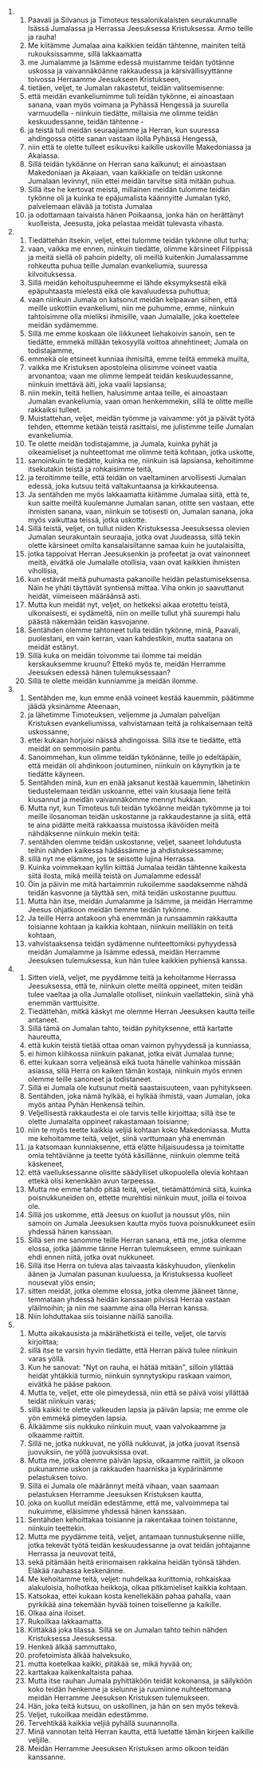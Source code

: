 <ol>
  <li>
    <ol>
      <li>Paavali ja Silvanus ja Timoteus tessalonikalaisten seurakunnalle Isässä Jumalassa ja Herrassa Jeesuksessa Kristuksessa. Armo teille ja rauha!</li>
      <li>Me kiitämme Jumalaa aina kaikkien teidän tähtenne, mainiten teitä rukouksissamme, sillä lakkaamatta</li>
      <li>me Jumalamme ja Isämme edessä muistamme teidän työtänne uskossa ja vaivannäköänne rakkaudessa ja kärsivällisyyttänne toivossa Herraamme Jeesukseen Kristukseen,</li>
      <li>tietäen, veljet, te Jumalan rakastetut, teidän valitsemisenne:</li>
      <li>että meidän evankeliumimme tuli teidän tykönne, ei ainoastaan sanana, vaan myös voimana ja Pyhässä Hengessä ja suurella varmuudella - niinkuin tiedätte, millaisia me olimme teidän keskuudessanne, teidän tähtenne -</li>
      <li>ja teistä tuli meidän seuraajiamme ja Herran, kun suuressa ahdingossa otitte sanan vastaan ilolla Pyhässä Hengessä,</li>
      <li>niin että te olette tulleet esikuviksi kaikille uskoville Makedoniassa ja Akaiassa.</li>
      <li>Sillä teidän tyköänne on Herran sana kaikunut; ei ainoastaan Makedoniaan ja Akaiaan, vaan kaikkialle on teidän uskonne Jumalaan levinnyt, niin ettei meidän tarvitse siitä mitään puhua.</li>
      <li>Sillä itse he kertovat meistä, millainen meidän tulomme teidän tykönne oli ja kuinka te epäjumalista käännyitte Jumalan tykö, palvelemaan elävää ja totista Jumalaa</li>
      <li>ja odottamaan taivaista hänen Poikaansa, jonka hän on herättänyt kuolleista, Jeesusta, joka pelastaa meidät tulevasta vihasta.</li>
    </ol>
  </li>
  <li>
    <ol>
      <li>Tiedättehän itsekin, veljet, ettei tulomme teidän tykönne ollut turha;</li>
      <li>vaan, vaikka me ennen, niinkuin tiedätte, olimme kärsineet Filippissä ja meitä siellä oli pahoin pidelty, oli meillä kuitenkin Jumalassamme rohkeutta puhua teille Jumalan evankeliumia, suuressa kilvoituksessa.</li>
      <li>Sillä meidän kehoituspuheemme ei lähde eksymyksestä eikä epäpuhtaasta mielestä eikä ole kavaluudessa puhuttua;</li>
      <li>vaan niinkuin Jumala on katsonut meidän kelpaavan siihen, että meille uskottiin evankeliumi, niin me puhumme, emme, niinkuin tahtoisimme olla mieliksi ihmisille, vaan Jumalalle, joka koettelee meidän sydämemme.</li>
      <li>Sillä me emme koskaan ole liikkuneet liehakoivin sanoin, sen te tiedätte, emmekä millään tekosyyllä voittoa ahnehtineet; Jumala on todistajamme,</li>
      <li>emmekä ole etsineet kunniaa ihmisiltä, emme teiltä emmekä muilta,</li>
      <li>vaikka me Kristuksen apostoleina olisimme voineet vaatia arvonantoa; vaan me olimme lempeät teidän keskuudessanne, niinkuin imettävä äiti, joka vaalii lapsiansa;</li>
      <li>niin mekin, teitä hellien, halusimme antaa teille, ei ainoastaan Jumalan evankeliumia, vaan oman henkemmekin, sillä te olitte meille rakkaiksi tulleet.</li>
      <li>Muistattehan, veljet, meidän työmme ja vaivamme: yöt ja päivät työtä tehden, ettemme ketään teistä rasittaisi, me julistimme teille Jumalan evankeliumia.</li>
      <li>Te olette meidän todistajamme, ja Jumala, kuinka pyhät ja oikeamieliset ja nuhteettomat me olimme teitä kohtaan, jotka uskotte,</li>
      <li>samoinkuin te tiedätte, kuinka me, niinkuin isä lapsiansa, kehoitimme itsekutakin teistä ja rohkaisimme teitä,</li>
      <li>ja teroitimme teille, että teidän on vaeltaminen arvollisesti Jumalan edessä, joka kutsuu teitä valtakuntaansa ja kirkkauteensa.</li>
      <li>Ja sentähden me myös lakkaamatta kiitämme Jumalaa siitä, että te, kun saitte meiltä kuulemanne Jumalan sanan, otitte sen vastaan, ette ihmisten sanana, vaan, niinkuin se totisesti on, Jumalan sanana, joka myös vaikuttaa teissä, jotka uskotte.</li>
      <li>Sillä teistä, veljet, on tullut niiden Kristuksessa Jeesuksessa olevien Jumalan seurakuntain seuraajia, jotka ovat Juudeassa, sillä tekin olette kärsineet omilta kansalaisiltanne samaa kuin he juutalaisilta,</li>
      <li>jotka tappoivat Herran Jeesuksenkin ja profeetat ja ovat vainonneet meitä, eivätkä ole Jumalalle otollisia, vaan ovat kaikkien ihmisten vihollisia,</li>
      <li>kun estävät meitä puhumasta pakanoille heidän pelastumiseksensa. Näin he yhäti täyttävät syntiensä mittaa. Viha onkin jo saavuttanut heidät, viimeiseen määräänsä asti.</li>
      <li>Mutta kun meidät nyt, veljet, on hetkeksi aikaa erotettu teistä, ulkonaisesti, ei sydämeltä, niin on meille tullut yhä suurempi halu päästä näkemään teidän kasvojanne.</li>
      <li>Sentähden olemme tahtoneet tulla teidän tykönne, minä, Paavali, puolestani, en vain kerran, vaan kahdestikin, mutta saatana on meidät estänyt.</li>
      <li>Sillä kuka on meidän toivomme tai ilomme tai meidän kerskauksemme kruunu? Ettekö myös te, meidän Herramme Jeesuksen edessä hänen tulemuksessaan?</li>
      <li>Sillä te olette meidän kunniamme ja meidän ilomme.</li>
    </ol>
  </li>
  <li>
    <ol>
      <li>Sentähden me, kun emme enää voineet kestää kauemmin, päätimme jäädä yksinämme Ateenaan,</li>
      <li>ja lähetimme Timoteuksen, veljemme ja Jumalan palvelijan Kristuksen evankeliumissa, vahvistamaan teitä ja rohkaisemaan teitä uskossanne,</li>
      <li>ettei kukaan horjuisi näissä ahdingoissa. Sillä itse te tiedätte, että meidät on semmoisiin pantu.</li>
      <li>Sanoimmehan, kun olimme teidän tykönänne, teille jo edeltäpäin, että meidän oli ahdinkoon joutuminen, niinkuin on käynytkin ja te tiedätte käyneen.</li>
      <li>Sentähden minä, kun en enää jaksanut kestää kauemmin, lähetinkin tiedustelemaan teidän uskoanne, ettei vain kiusaaja liene teitä kiusannut ja meidän vaivannäkömme mennyt hukkaan.</li>
      <li>Mutta nyt, kun Timoteus tuli teidän tyköänne meidän tykömme ja toi meille ilosanoman teidän uskostanne ja rakkaudestanne ja siitä, että te aina pidätte meitä rakkaassa muistossa ikävöiden meitä nähdäksenne niinkuin mekin teitä:</li>
      <li>sentähden olemme teidän uskostanne, veljet, saaneet lohdutusta teihin nähden kaikessa hädässämme ja ahdistuksessamme;</li>
      <li>sillä nyt me elämme, jos te seisotte lujina Herrassa.</li>
      <li>Kuinka voimmekaan kyllin kiittää Jumalaa teidän tähtenne kaikesta siitä ilosta, mikä meillä teistä on Jumalamme edessä!</li>
      <li>Öin ja päivin me mitä hartaimmin rukoilemme saadaksemme nähdä teidän kasvonne ja täyttää sen, mitä teidän uskostanne puuttuu.</li>
      <li>Mutta hän itse, meidän Jumalamme ja Isämme, ja meidän Herramme Jeesus ohjatkoon meidän tiemme teidän tykönne.</li>
      <li>Ja teille Herra antakoon yhä enemmän ja runsaammin rakkautta toisianne kohtaan ja kaikkia kohtaan, niinkuin meilläkin on teitä kohtaan,</li>
      <li>vahvistaaksensa teidän sydämenne nuhteettomiksi pyhyydessä meidän Jumalamme ja Isämme edessä, meidän Herramme Jeesuksen tulemuksessa, kun hän tulee kaikkien pyhiensä kanssa.</li>
    </ol>
  </li>
  <li>
    <ol>
      <li>Sitten vielä, veljet, me pyydämme teitä ja kehoitamme Herrassa Jeesuksessa, että te, niinkuin olette meiltä oppineet, miten teidän tulee vaeltaa ja olla Jumalalle otolliset, niinkuin vaellattekin, siinä yhä enemmän varttuisitte.</li>
      <li>Tiedättehän, mitkä käskyt me olemme Herran Jeesuksen kautta teille antaneet.</li>
      <li>Sillä tämä on Jumalan tahto, teidän pyhityksenne, että kartatte haureutta,</li>
      <li>että kukin teistä tietää ottaa oman vaimon pyhyydessä ja kunniassa,</li>
      <li>ei himon kiihkossa niinkuin pakanat, jotka eivät Jumalaa tunne;</li>
      <li>ettei kukaan sorra veljeänsä eikä tuota hänelle vahinkoa missään asiassa, sillä Herra on kaiken tämän kostaja, niinkuin myös ennen olemme teille sanoneet ja todistaneet.</li>
      <li>Sillä ei Jumala ole kutsunut meitä saastaisuuteen, vaan pyhitykseen.</li>
      <li>Sentähden, joka nämä hylkää, ei hylkää ihmistä, vaan Jumalan, joka myös antaa Pyhän Henkensä teihin.</li>
      <li>Veljellisestä rakkaudesta ei ole tarvis teille kirjoittaa; sillä itse te olette Jumalalta oppineet rakastamaan toisianne;</li>
      <li>niin te myös teette kaikkia veljiä kohtaan koko Makedoniassa. Mutta me kehoitamme teitä, veljet, siinä varttumaan yhä enemmän</li>
      <li>ja katsomaan kunniaksenne, että elätte hiljaisuudessa ja toimitatte omia tehtäviänne ja teette työtä käsillänne, niinkuin olemme teitä käskeneet,</li>
      <li>että vaelluksessanne olisitte säädylliset ulkopuolella olevia kohtaan ettekä olisi kenenkään avun tarpeessa.</li>
      <li>Mutta me emme tahdo pitää teitä, veljet, tietämättöminä siitä, kuinka poisnukkuneiden on, ettette murehtisi niinkuin muut, joilla ei toivoa ole.</li>
      <li>Sillä jos uskomme, että Jeesus on kuollut ja noussut ylös, niin samoin on Jumala Jeesuksen kautta myös tuova poisnukkuneet esiin yhdessä hänen kanssaan.</li>
      <li>Sillä sen me sanomme teille Herran sanana, että me, jotka olemme elossa, jotka jäämme tänne Herran tulemukseen, emme suinkaan ehdi ennen niitä, jotka ovat nukkuneet.</li>
      <li>Sillä itse Herra on tuleva alas taivaasta käskyhuudon, ylienkelin äänen ja Jumalan pasunan kuuluessa, ja Kristuksessa kuolleet nousevat ylös ensin;</li>
      <li>sitten meidät, jotka olemme elossa, jotka olemme jääneet tänne, temmataan yhdessä heidän kanssaan pilvissä Herraa vastaan yläilmoihin; ja niin me saamme aina olla Herran kanssa.</li>
      <li>Niin lohduttakaa siis toisianne näillä sanoilla.</li>
    </ol>
  </li>
  <li>
    <ol>
      <li>Mutta aikakausista ja määrähetkistä ei teille, veljet, ole tarvis kirjoittaa;</li>
      <li>sillä itse te varsin hyvin tiedätte, että Herran päivä tulee niinkuin varas yöllä.</li>
      <li>Kun he sanovat: "Nyt on rauha, ei hätää mitään", silloin yllättää heidät yhtäkkiä turmio, niinkuin synnytyskipu raskaan vaimon, eivätkä he pääse pakoon.</li>
      <li>Mutta te, veljet, ette ole pimeydessä, niin että se päivä voisi yllättää teidät niinkuin varas;</li>
      <li>sillä kaikki te olette valkeuden lapsia ja päivän lapsia; me emme ole yön emmekä pimeyden lapsia.</li>
      <li>Älkäämme siis nukkuko niinkuin muut, vaan valvokaamme ja olkaamme raittiit.</li>
      <li>Sillä ne, jotka nukkuvat, ne yöllä nukkuvat, ja jotka juovat itsensä juovuksiin, ne yöllä juovuksissa ovat.</li>
      <li>Mutta me, jotka olemme päivän lapsia, olkaamme raittiit, ja olkoon pukunamme uskon ja rakkauden haarniska ja kypärinämme pelastuksen toivo.</li>
      <li>Sillä ei Jumala ole määrännyt meitä vihaan, vaan saamaan pelastuksen Herramme Jeesuksen Kristuksen kautta,</li>
      <li>joka on kuollut meidän edestämme, että me, valvoimmepa tai nukuimme, eläisimme yhdessä hänen kanssaan.</li>
      <li>Sentähden kehoittakaa toisianne ja rakentakaa toinen toistanne, niinkuin teettekin.</li>
      <li>Mutta me pyydämme teitä, veljet, antamaan tunnustuksenne niille, jotka tekevät työtä teidän keskuudessanne ja ovat teidän johtajanne Herrassa ja neuvovat teitä,</li>
      <li>sekä pitämään heitä erinomaisen rakkaina heidän työnsä tähden. Eläkää rauhassa keskenänne.</li>
      <li>Me kehoitamme teitä, veljet: nuhdelkaa kurittomia, rohkaiskaa alakuloisia, holhotkaa heikkoja, olkaa pitkämieliset kaikkia kohtaan.</li>
      <li>Katsokaa, ettei kukaan kosta kenellekään pahaa pahalla, vaan pyrkikää aina tekemään hyvää toinen toisellenne ja kaikille.</li>
      <li>Olkaa aina iloiset.</li>
      <li>Rukoilkaa lakkaamatta.</li>
      <li>Kiittäkää joka tilassa. Sillä se on Jumalan tahto teihin nähden Kristuksessa Jeesuksessa.</li>
      <li>Henkeä älkää sammuttako,</li>
      <li>profetoimista älkää halveksuko,</li>
      <li>mutta koetelkaa kaikki, pitäkää se, mikä hyvää on;</li>
      <li>karttakaa kaikenkaltaista pahaa.</li>
      <li>Mutta itse rauhan Jumala pyhittäköön teidät kokonansa, ja säilyköön koko teidän henkenne ja sielunne ja ruumiinne nuhteettomana meidän Herramme Jeesuksen Kristuksen tulemukseen.</li>
      <li>Hän, joka teitä kutsuu, on uskollinen, ja hän on sen myös tekevä.</li>
      <li>Veljet, rukoilkaa meidän edestämme.</li>
      <li>Tervehtikää kaikkia veljiä pyhällä suunannolla.</li>
      <li>Minä vannotan teitä Herran kautta, että luetatte tämän kirjeen kaikille veljille.</li>
      <li>Meidän Herramme Jeesuksen Kristuksen armo olkoon teidän kanssanne.</li>
    </ol>
  </li>
</ol>